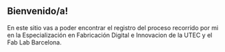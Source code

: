 ## Bienvenido/a!

En este sitio vas a poder encontrar el registro del proceso recorrido por mi en la Especialización en Fabricación Digital e Innovacion de la UTEC y el Fab Lab Barcelona.
